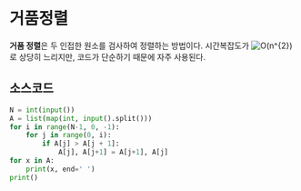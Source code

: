 # 거품정렬

**거품 정렬**은 두 인접한 원소를 검사하여 정렬하는 방법이다. 시간복잡도가 ![O(n^{2})](https://wikimedia.org/api/rest_v1/media/math/render/svg/6cd9594a16cb898b8f2a2dff9227a385ec183392)로 상당히 느리지만, 코드가 단순하기 때문에 자주 사용된다.



## 소스코드

```python
N = int(input())
A = list(map(int, input().split()))
for i in range(N-1, 0, -1):
    for j in range(0, i):
        if A[j] > A[j + 1]:
            A[j], A[j+1] = A[j+1], A[j]
for x in A:
    print(x, end=' ')
print()
```


